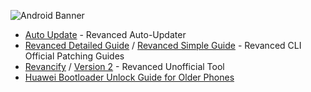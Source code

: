 ![Android Banner](https://small.fileditchstuff.me/s19/dLopbaHuEmJPIliXiXFA.png)



* [Auto Update](https://rentry.co/revanced-auto-update) - Revanced Auto-Updater
* [Revanced Detailed Guide](https://sodawithoutsparkles.github.io/revanced-troubleshooting-guide/step-by-step/00-preface/) / [Revanced Simple Guide](https://rentry.org/Revanced_Guide) - Revanced CLI Official Patching Guides
* [Revancify](https://github.com/decipher3114/Revancify) / [Version 2](https://github.com/decipher3114/Revancify/tree/bump/v2.0) - Revanced Unofficial Tool
* [Huawei Bootloader Unlock Guide for Older Phones](https://rentry.org/huaweiblunlock)
